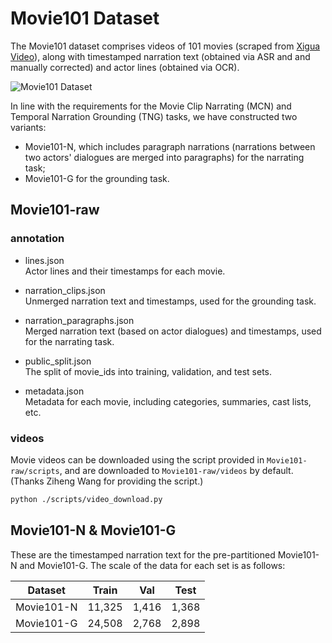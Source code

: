 # Movie101 Dataset

The Movie101 dataset comprises videos of 101 movies (scraped from [Xigua Video](https://www.ixigua.com/channel/barrier_free)), along with timestamped narration text (obtained via ASR and and manually corrected) and actor lines (obtained via OCR). 

![Movie101 Dataset](https://yuezih-bucket.oss-cn-beijing.aliyuncs.com/Movie101_dataset.png "Movie101 Dataset")

In line with the requirements for the Movie Clip Narrating (MCN) and Temporal Narration Grounding (TNG) tasks, we have constructed two variants: 
- Movie101-N, which includes paragraph narrations (narrations between two actors' dialogues are merged into paragraphs) for the narrating task; 
- Movie101-G for the grounding task.

## Movie101-raw

### annotation

- lines.json  
Actor lines and their timestamps for each movie.

- narration_clips.json  
Unmerged narration text and timestamps, used for the grounding task.

- narration_paragraphs.json  
Merged narration text (based on actor dialogues) and timestamps, used for the narrating task.

- public_split.json  
The split of movie_ids into training, validation, and test sets.

- metadata.json  
Metadata for each movie, including categories, summaries, cast lists, etc.

### videos

Movie videos can be downloaded using the script provided in `Movie101-raw/scripts`, and are downloaded to `Movie101-raw/videos` by default.  
(Thanks Ziheng Wang for providing the script.)

```bash
python ./scripts/video_download.py
```

## Movie101-N & Movie101-G

These are the timestamped narration text for the pre-partitioned Movie101-N and Movie101-G. The scale of the data for each set is as follows:

| Dataset | Train | Val | Test |
|---------|-------|------------|------|
| Movie101-N | 11,325 | 1,416 | 1,368 |
| Movie101-G | 24,508 | 2,768 | 2,898 |